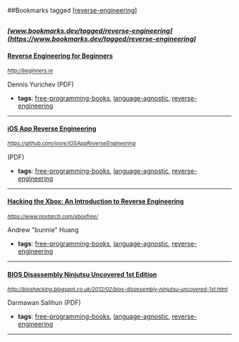 ##Bookmarks tagged [[reverse-engineering]](https://www.bookmarks.dev?q=[reverse-engineering])

_<sup><sup>[www.bookmarks.dev/tagged/reverse-engineering](https://www.bookmarks.dev/tagged/reverse-engineering)</sup></sup>_
---
#### [Reverse Engineering for Beginners](http://beginners.re)
_<sup>http://beginners.re</sup>_

Dennis Yurichev (PDF)
* **tags**: [free-programming-books](../tagged/free-programming-books.md), [language-agnostic](../tagged/language-agnostic.md), [reverse-engineering](../tagged/reverse-engineering.md)
---
#### [iOS App Reverse Engineering](https://github.com/iosre/iOSAppReverseEngineering)
_<sup>https://github.com/iosre/iOSAppReverseEngineering</sup>_

(PDF)
* **tags**: [free-programming-books](../tagged/free-programming-books.md), [language-agnostic](../tagged/language-agnostic.md), [reverse-engineering](../tagged/reverse-engineering.md)
---
#### [Hacking the Xbox: An Introduction to Reverse Engineering](https://www.nostarch.com/xboxfree/)
_<sup>https://www.nostarch.com/xboxfree/</sup>_

Andrew "bunnie" Huang
* **tags**: [free-programming-books](../tagged/free-programming-books.md), [language-agnostic](../tagged/language-agnostic.md), [reverse-engineering](../tagged/reverse-engineering.md)
---
#### [BIOS Disassembly Ninjutsu Uncovered 1st Edition](http://bioshacking.blogspot.co.uk/2012/02/bios-disassembly-ninjutsu-uncovered-1st.html)
_<sup>http://bioshacking.blogspot.co.uk/2012/02/bios-disassembly-ninjutsu-uncovered-1st.html</sup>_

Darmawan Salihun (PDF)
* **tags**: [free-programming-books](../tagged/free-programming-books.md), [language-agnostic](../tagged/language-agnostic.md), [reverse-engineering](../tagged/reverse-engineering.md)
---
